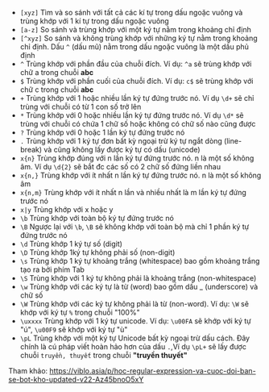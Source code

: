 - `[xyz]` Tìm và so sánh với tất cả các kí tự trong dấu ngoặc vuông và trùng khớp với 1 kí tự trong dấu ngoặc vuông
- `[a-z]` So sánh và trùng khớp với một ký tự nằm trong khoảng chỉ định
- `[^xyz]` So sánh và không trùng khớp với những ký tự nằm trong khoảng chỉ định. Dấu `^` (dấu mũ) nằm trong dấu ngoặc vuông là một dấu phủ định
- `^` Trùng khớp với phần đầu của chuỗi đích. Ví dụ: `^a` sẽ trùng khớp với chữ a trong chuỗi <strong>abc</strong>
- `$` Trùng khớp với phần cuối của chuỗi đích. Ví dụ: `c$` sẽ trùng khớp với chữ c trong chuỗi <strong>abc</strong>
- `+` Trùng khớp với 1 hoặc nhiều lần ký tự đứng trước nó. Ví dụ `\d+` sẽ chỉ trùng với chuỗi có từ 1 con số trở lên
- `*` Trùng khớp với 0 hoặc nhiều lần ký tự đứng trước nó. Ví dụ `\d*` sẽ trùng với chuỗi có chứa 1 chữ số hoặc không có chữ số nào cũng được
- `?` Trùng khớp với 0 hoặc 1 lần ký tự đứng trước nó
- `.` Trùng khớp với 1 ký tự đơn bất kỳ ngoại trừ ký tự ngắt dòng (line-break) và cũng không lấy được ký tự có dấu (unicode)
- `x{n}` Trùng khớp đúng với n lần ký tự đứng trước nó. n là một số không âm. Ví dụ `\d{2}` sẽ bắt đc các số có 2 chữ số đứng liền nhau
- `x{n,}` Trùng khớp với ít nhất n lần ký tự đứng trước nó. n là một số không âm
- `x{n,m}` Trùng khớp với ít nhất n lần và nhiều nhất là m lần ký tự đứng trước nó
- `x|y` Trùng khớp với x hoặc y
- `\b` Trùng khớp với toàn bộ ký tự đứng trước nó
- `\B` Ngược lại với `\b`, `\B` sẽ không khớp với toàn bộ mà chỉ 1 phần ký tự đứng trước nó
- `\d` Trùng khớp 1 ký tự số (digit)
- `\D` Trùng khớp 1ký tự không phải số (non-digit)
- `\s` Trùng khớp 1 ký tự khoảng trắng (whitespace) bao gồm khoảng trắng tạo ra bởi phím Tab
- `\S` Trùng khớp với 1 ký tự không phải là khoảng trắng (non-whitespace)
- `\w` Trùng khớp với các ký tự là từ (word) bao gồm dấu _ (underscore) và chữ số
- `\W` Trùng khớp với các ký tự không phải là từ (non-word). Ví dụ: `\W` sẽ khớp với ký tự `%` trong chuỗi "100%"
- `\uxxxx` Trùng khớp với 1 ký tự unicode. Ví dụ: `\u00FA` sẽ khớp với ký tự "ú", `\u00F9` sẽ khớp với ký tự "ù"
- `\pL` Trùng khớp với một ký tự Unicode bất kỳ ngoại trừ dấu cách. Đây chính là cú pháp viết hoàn hảo hơn của dấu `.`,Ví dụ `\pL+` sẽ lấy được chuỗi `truyền, thuyết` trong chuỗi <strong>"truyền thuyết"</strong>

Tham khảo: https://viblo.asia/p/hoc-regular-expression-va-cuoc-doi-ban-se-bot-kho-updated-v22-Az45bnoO5xY